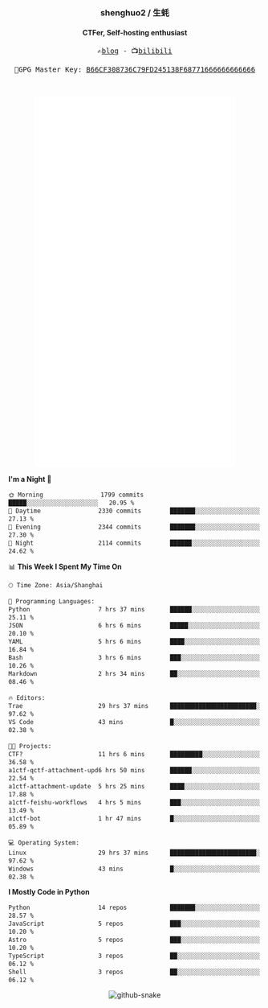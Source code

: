 <h3 align="center"> shenghuo2 / 生蚝 </h3>
<h4 align="center" >CTFer, Self-hosting enthusiast</h3>


<p align="center">
  <samp>
    ✍️<a href="https://blog.shenghuo2.top/">blog</a> -
    📺<a href="https://space.bilibili.com/85894935">bilibili</a>
  </samp>
</p>
<p align="center">
  <samp>
     🔐GPG Master Key: <a align="center" href="https://github.com/shenghuo2.gpg">B66CF308736C79FD245138F68771666666666666</a>
  </samp>
</p>
<br>
<p align="center">
  <a href="https://github.com/shenghuo2">
    <img width="400" align="top" src="https://github.com/shenghuo2/shenghuo2/blob/main/metrics.left.svg" />
  </a>
  <a href="https://github.com/shenghuo2">
    <img width="400" align="top" src="https://github.com/shenghuo2/shenghuo2/blob/main/metrics.right.svg" />
  </a>
</p>


<!--START_SECTION:waka-->
**I'm a Night 🦉** 

```text
🌞 Morning                1799 commits        █████░░░░░░░░░░░░░░░░░░░░   20.95 % 
🌆 Daytime                2330 commits        ███████░░░░░░░░░░░░░░░░░░   27.13 % 
🌃 Evening                2344 commits        ███████░░░░░░░░░░░░░░░░░░   27.30 % 
🌙 Night                  2114 commits        ██████░░░░░░░░░░░░░░░░░░░   24.62 % 
```


📊 **This Week I Spent My Time On** 

```text
🕑︎ Time Zone: Asia/Shanghai

💬 Programming Languages: 
Python                   7 hrs 37 mins       ██████░░░░░░░░░░░░░░░░░░░   25.11 % 
JSON                     6 hrs 6 mins        █████░░░░░░░░░░░░░░░░░░░░   20.10 % 
YAML                     5 hrs 6 mins        ████░░░░░░░░░░░░░░░░░░░░░   16.84 % 
Bash                     3 hrs 6 mins        ███░░░░░░░░░░░░░░░░░░░░░░   10.26 % 
Markdown                 2 hrs 34 mins       ██░░░░░░░░░░░░░░░░░░░░░░░   08.46 % 

🔥 Editors: 
Trae                     29 hrs 37 mins      ████████████████████████░   97.62 % 
VS Code                  43 mins             █░░░░░░░░░░░░░░░░░░░░░░░░   02.38 % 

🐱‍💻 Projects: 
CTF?                     11 hrs 6 mins       █████████░░░░░░░░░░░░░░░░   36.58 % 
a1ctf-qctf-attachment-upd6 hrs 50 mins       ██████░░░░░░░░░░░░░░░░░░░   22.54 % 
a1ctf-attachment-update  5 hrs 25 mins       ████░░░░░░░░░░░░░░░░░░░░░   17.88 % 
a1ctf-feishu-workflows   4 hrs 5 mins        ███░░░░░░░░░░░░░░░░░░░░░░   13.49 % 
a1ctf-bot                1 hr 47 mins        █░░░░░░░░░░░░░░░░░░░░░░░░   05.89 % 

💻 Operating System: 
Linux                    29 hrs 37 mins      ████████████████████████░   97.62 % 
Windows                  43 mins             █░░░░░░░░░░░░░░░░░░░░░░░░   02.38 % 
```

**I Mostly Code in Python** 

```text
Python                   14 repos            ███████░░░░░░░░░░░░░░░░░░   28.57 % 
JavaScript               5 repos             ███░░░░░░░░░░░░░░░░░░░░░░   10.20 % 
Astro                    5 repos             ███░░░░░░░░░░░░░░░░░░░░░░   10.20 % 
TypeScript               3 repos             ██░░░░░░░░░░░░░░░░░░░░░░░   06.12 % 
Shell                    3 repos             ██░░░░░░░░░░░░░░░░░░░░░░░   06.12 % 
```




<!--END_SECTION:waka-->


<div align="center">
  <picture>
    <source media="(prefers-color-scheme: dark)" srcset="https://gist.githubusercontent.com/shenghuo2/bfce20b14ab0484cef03bae6e60e0b3a/raw/github-snake-dark.svg" />
    <source media="(prefers-color-scheme: light)" srcset="https://gist.githubusercontent.com/shenghuo2/bfce20b14ab0484cef03bae6e60e0b3a/raw/github-snake.svg" />
    <img alt="github-snake" src="https://gist.githubusercontent.com/shenghuo2/bfce20b14ab0484cef03bae6e60e0b3a/raw/github-snake.svg" />
  </picture>
</div>

<!--
**shenghuo2/shenghuo2** is a ✨ _special_ ✨ repository because its `README.md` (this file) appears on your GitHub profile.

Here are some ideas to get you started:

- 🔭 I’m currently working on ...
- 🌱 I’m currently learning ...
- 👯 I’m looking to collaborate on ...
- 🤔 I’m looking for help with ...
- 💬 Ask me about ...
- 📫 How to reach me: ...
- 😄 Pronouns: ...
- ⚡ Fun fact: ...
-->
